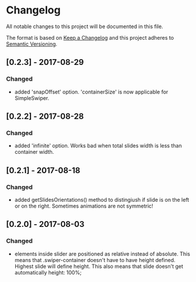 # Changelog
All notable changes to this project will be documented in this file.

The format is based on [Keep a Changelog](http://keepachangelog.com/en/1.0.0/)
and this project adheres to [Semantic Versioning](http://semver.org/spec/v2.0.0.html).

## [0.2.3] - 2017-08-29
### Changed
- added 'snapOffset' option. 'containerSize' is now applicable for SimpleSwiper.

## [0.2.2] - 2017-08-28
### Changed
- added 'infinite' option. Works bad when total slides width is less than container width.

## [0.2.1] - 2017-08-18
### Changed
- added getSlidesOrientations() method to distingiush if slide is on the left or on the right. Sometimes animations are not symmetric!


## [0.2.0] - 2017-08-03
### Changed
- elements inside slider are positioned as relative instead of absolute. This means that .swiper-container doesn't have to have height defined. Highest slide will define height. This also means that slide doesn't get automatically height: 100%;
